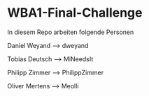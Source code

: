 # WBA1-Final-Challenge

In diesem Repo arbeiten folgende Personen

Daniel Weyand --> dweyand
 
Tobias Deutsch --> MiNeedsIt

Philipp Zimmer --> PhilippZimmer

Oliver Mertens --> Meolli